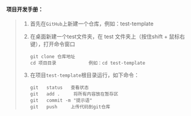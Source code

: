 #### 项目开发手册：

> 1. 首先在`GitHub`上新建一个仓库，例如：test-template
>
> 2. 在桌面新建一个test文件夹，在 test 文件夹上（按住shift + 鼠标右键），打开命令窗口
>
>    ```
>    git clone 仓库地址
>    cd 项目目录    		例如：cd test-template
>    ```
>
> 3. 在项目`test-template`根目录运行，如下命令：
>
>    ```
>    git   status   查看状态
>    git   add .     将所有内容放在暂存区
>    git   commit -m "提示语"
>    git   push     上传代码到git仓库
>    ```
>
>    